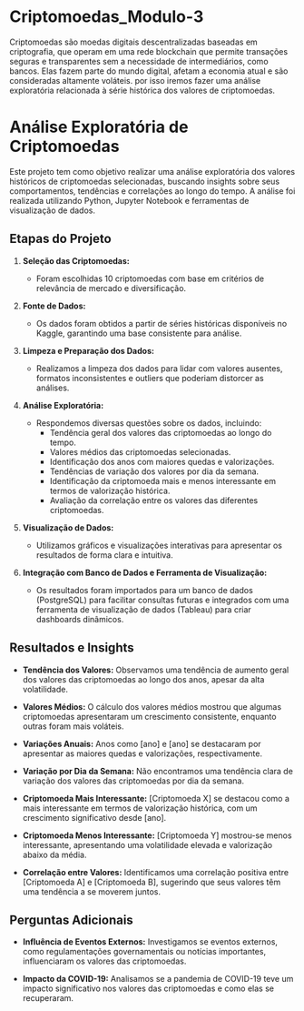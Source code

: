 # Criptomoedas_Modulo-3
Criptomoedas são moedas digitais descentralizadas baseadas em criptografia, que operam em uma rede blockchain que permite transações seguras e transparentes sem a necessidade de intermediários, como bancos. Elas fazem parte do mundo digital, afetam a economia atual e são consideradas altamente voláteis. por isso iremos fazer uma análise exploratória relacionada à série histórica dos valores de
criptomoedas.

# Análise Exploratória de Criptomoedas

Este projeto tem como objetivo realizar uma análise exploratória dos valores históricos de criptomoedas selecionadas, buscando insights sobre seus comportamentos, tendências e correlações ao longo do tempo. A análise foi realizada utilizando Python, Jupyter Notebook e ferramentas de visualização de dados.

## Etapas do Projeto

1. **Seleção das Criptomoedas:**
   - Foram escolhidas 10 criptomoedas com base em critérios de relevância de mercado e diversificação.

2. **Fonte de Dados:**
   - Os dados foram obtidos a partir de séries históricas disponíveis no Kaggle, garantindo uma base consistente para análise.

3. **Limpeza e Preparação dos Dados:**
   - Realizamos a limpeza dos dados para lidar com valores ausentes, formatos inconsistentes e outliers que poderiam distorcer as análises.

4. **Análise Exploratória:**
   - Respondemos diversas questões sobre os dados, incluindo:
     - Tendência geral dos valores das criptomoedas ao longo do tempo.
     - Valores médios das criptomoedas selecionadas.
     - Identificação dos anos com maiores quedas e valorizações.
     - Tendências de variação dos valores por dia da semana.
     - Identificação da criptomoeda mais e menos interessante em termos de valorização histórica.
     - Avaliação da correlação entre os valores das diferentes criptomoedas.

5. **Visualização de Dados:**
   - Utilizamos gráficos e visualizações interativas para apresentar os resultados de forma clara e intuitiva.

6. **Integração com Banco de Dados e Ferramenta de Visualização:**
   - Os resultados foram importados para um banco de dados (PostgreSQL) para facilitar consultas futuras e integrados com uma ferramenta de visualização de dados (Tableau) para criar dashboards dinâmicos.

## Resultados e Insights

- **Tendência dos Valores:** Observamos uma tendência de aumento geral dos valores das criptomoedas ao longo dos anos, apesar da alta volatilidade.
  
- **Valores Médios:** O cálculo dos valores médios mostrou que algumas criptomoedas apresentaram um crescimento consistente, enquanto outras foram mais voláteis.

- **Variações Anuais:** Anos como [ano] e [ano] se destacaram por apresentar as maiores quedas e valorizações, respectivamente.

- **Variação por Dia da Semana:** Não encontramos uma tendência clara de variação dos valores das criptomoedas por dia da semana.

- **Criptomoeda Mais Interessante:** [Criptomoeda X] se destacou como a mais interessante em termos de valorização histórica, com um crescimento significativo desde [ano].

- **Criptomoeda Menos Interessante:** [Criptomoeda Y] mostrou-se menos interessante, apresentando uma volatilidade elevada e valorização abaixo da média.

- **Correlação entre Valores:** Identificamos uma correlação positiva entre [Criptomoeda A] e [Criptomoeda B], sugerindo que seus valores têm uma tendência a se moverem juntos.

## Perguntas Adicionais

- **Influência de Eventos Externos:** Investigamos se eventos externos, como regulamentações governamentais ou notícias importantes, influenciaram os valores das criptomoedas.

- **Impacto da COVID-19:** Analisamos se a pandemia de COVID-19 teve um impacto significativo nos valores das criptomoedas e como elas se recuperaram.
